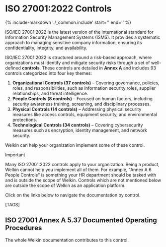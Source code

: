 # ISO 27001:2022 Controls

{%
   include-markdown './_common.include'
   start='<!--controls-note-start-->'
   end='<!--controls-note-end-->'
%}

ISO/IEC 27001:2022 is the latest version of the international standard for Information Security Management Systems (ISMS).
It provides a systematic approach to managing sensitive company information, ensuring its confidentiality, integrity, and availability.

ISO/IEC 27001:2022 is structured around a risk-based approach, where organizations must identify and mitigate security risks through a set of well-defined **controls**.
These controls are detailed in **Annex A** and includes 93 controls categorized into four key themes:

1. **Organizational Controls (37 controls)** – Covering governance, policies, roles, and responsibilities, such as information security roles, supplier relationships, and threat intelligence.
1. **People Controls (8 controls)** – Focused on human factors, including security awareness training, screening, and disciplinary processes.
1. **Physical Controls (14 controls)** – Addressing physical security measures like access controls, equipment security, and environmental protections.
1. **Technological Controls (34 controls)** – Covering cybersecurity measures such as encryption, identity management, and network security.

Welkin can help your organization implement some of these control.

> [!IMPORTANT]
> Many ISO 27001:2022 controls apply to your organization. Being a product, Welkin cannot help you implement all of them.
> For example, "Annex A 6 People Controls" is something your HR department should be tasked with and is outside the scope of Welkin.
> Controls which are not mentioned below are outside the scope of Welkin as an application platform.

Click on the links below to navigate the documentation by control.

[TAGS]

## ISO 27001 Annex A 5.37 Documented Operating Procedures

The whole Welkin documentation contributes to this control.
